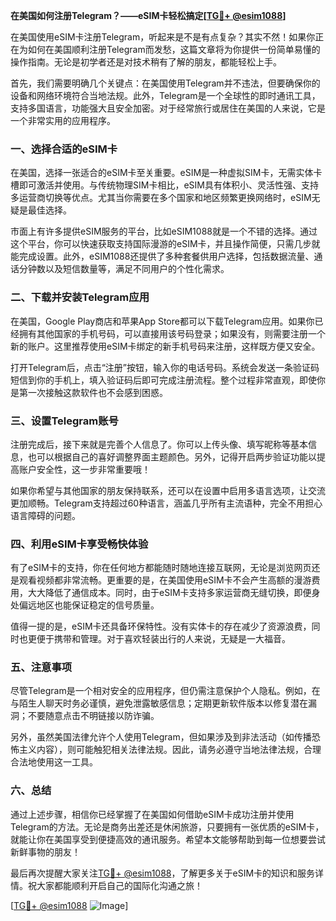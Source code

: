 **在美国如何注册Telegram？——eSIM卡轻松搞定[[TG💪+ @esim1088](https://t.me/s/esim1088)]**

在美国使用eSIM卡注册Telegram，听起来是不是有点复杂？其实不然！如果你正在为如何在美国顺利注册Telegram而发愁，这篇文章将为你提供一份简单易懂的操作指南。无论是初学者还是对技术稍有了解的朋友，都能轻松上手。

首先，我们需要明确几个关键点：在美国使用Telegram并不违法，但要确保你的设备和网络环境符合当地法规。此外，Telegram是一个全球性的即时通讯工具，支持多国语言，功能强大且安全加密。对于经常旅行或居住在美国的人来说，它是一个非常实用的应用程序。

### 一、选择合适的eSIM卡

在美国，选择一张适合的eSIM卡至关重要。eSIM是一种虚拟SIM卡，无需实体卡槽即可激活并使用。与传统物理SIM卡相比，eSIM具有体积小、灵活性强、支持多运营商切换等优点。尤其当你需要在多个国家和地区频繁更换网络时，eSIM无疑是最佳选择。

市面上有许多提供eSIM服务的平台，比如eSIM1088就是一个不错的选择。通过这个平台，你可以快速获取支持国际漫游的eSIM卡，并且操作简便，只需几步就能完成设置。此外，eSIM1088还提供了多种套餐供用户选择，包括数据流量、通话分钟数以及短信数量等，满足不同用户的个性化需求。

### 二、下载并安装Telegram应用

在美国，Google Play商店和苹果App Store都可以下载Telegram应用。如果你已经拥有其他国家的手机号码，可以直接用该号码登录；如果没有，则需要注册一个新的账户。这里推荐使用eSIM卡绑定的新手机号码来注册，这样既方便又安全。

打开Telegram后，点击“注册”按钮，输入你的电话号码。系统会发送一条验证码短信到你的手机上，填入验证码后即可完成注册流程。整个过程非常直观，即使你是第一次接触这款软件也不会感到困惑。

### 三、设置Telegram账号

注册完成后，接下来就是完善个人信息了。你可以上传头像、填写昵称等基本信息，也可以根据自己的喜好调整界面主题颜色。另外，记得开启两步验证功能以提高账户安全性，这一步非常重要哦！

如果你希望与其他国家的朋友保持联系，还可以在设置中启用多语言选项，让交流更加顺畅。Telegram支持超过60种语言，涵盖几乎所有主流语种，完全不用担心语言障碍的问题。

### 四、利用eSIM卡享受畅快体验

有了eSIM卡的支持，你在任何地方都能随时随地连接互联网，无论是浏览网页还是观看视频都非常流畅。更重要的是，在美国使用eSIM卡不会产生高额的漫游费用，大大降低了通信成本。同时，由于eSIM卡支持多家运营商无缝切换，即便身处偏远地区也能保证稳定的信号质量。

值得一提的是，eSIM卡还具备环保特性。没有实体卡的存在减少了资源浪费，同时也更便于携带和管理。对于喜欢轻装出行的人来说，无疑是一大福音。

### 五、注意事项

尽管Telegram是一个相对安全的应用程序，但仍需注意保护个人隐私。例如，在与陌生人聊天时务必谨慎，避免泄露敏感信息；定期更新软件版本以修复潜在漏洞；不要随意点击不明链接以防诈骗。

另外，虽然美国法律允许个人使用Telegram，但如果涉及到非法活动（如传播恐怖主义内容），则可能触犯相关法律法规。因此，请务必遵守当地法律法规，合理合法地使用这一工具。

### 六、总结

通过上述步骤，相信你已经掌握了在美国如何借助eSIM卡成功注册并使用Telegram的方法。无论是商务出差还是休闲旅游，只要拥有一张优质的eSIM卡，就能让你在美国享受到便捷高效的通讯服务。希望本文能够帮助到每一位想要尝试新鲜事物的朋友！

最后再次提醒大家关注[TG💪+ @esim1088](https://t.me/s/esim1088)，了解更多关于eSIM卡的知识和服务详情。祝大家都能顺利开启自己的国际化沟通之旅！

[[TG💪+ @esim1088](https://t.me/s/esim1088) ![Image](https://i.postimg.cc/4NQfJmqS/Snipaste-2025-05-13-00-14-12.png)]